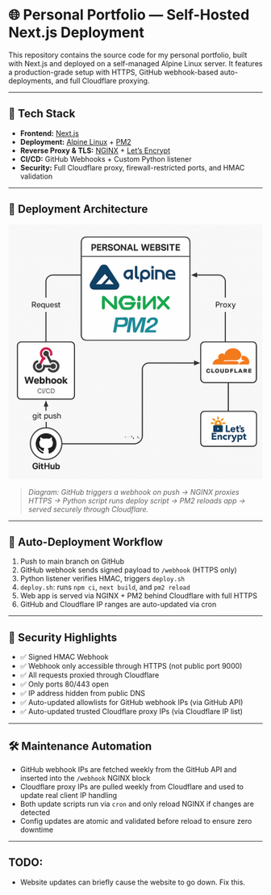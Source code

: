 # 🌐 Personal Portfolio — Self-Hosted Next.js Deployment

This repository contains the source code for my personal portfolio, built with Next.js and deployed on a self-managed Alpine Linux server. It features a production-grade setup with HTTPS, GitHub webhook-based auto-deployments, and full Cloudflare proxying.

---

## 🧩 Tech Stack

- **Frontend:** [Next.js](https://nextjs.org/)
- **Deployment:** [Alpine Linux](https://alpinelinux.org/) + [PM2](https://pm2.keymetrics.io/)
- **Reverse Proxy & TLS:** [NGINX](https://nginx.org/) + [Let’s Encrypt](https://letsencrypt.org/)
- **CI/CD:** GitHub Webhooks + Custom Python listener
- **Security:** Full Cloudflare proxy, firewall-restricted ports, and HMAC validation

---

## 🚀 Deployment Architecture

![Deployment Diagram](https://raw.githubusercontent.com/ccorbett0116/personal-site/main/docs/deployment-diagram.png)

> _Diagram: GitHub triggers a webhook on push → NGINX proxies HTTPS → Python script runs deploy script → PM2 reloads app → served securely through Cloudflare._

---

## 🔄 Auto-Deployment Workflow

1. Push to main branch on GitHub
2. GitHub webhook sends signed payload to `/webhook` (HTTPS only)
3. Python listener verifies HMAC, triggers `deploy.sh`
4. `deploy.sh`: runs `npm ci`, `next build`, and `pm2 reload`
5. Web app is served via NGINX + PM2 behind Cloudflare with full HTTPS
6. GitHub and Cloudflare IP ranges are auto-updated via cron

---

## 🔐 Security Highlights

- ✅ Signed HMAC Webhook
- ✅ Webhook only accessible through HTTPS (not public port 9000)
- ✅ All requests proxied through Cloudflare
- ✅ Only ports 80/443 open
- ✅ IP address hidden from public DNS
- ✅ Auto-updated allowlists for GitHub webhook IPs (via GitHub API)
- ✅ Auto-updated trusted Cloudflare proxy IPs (via Cloudflare IP list)

---

## 🛠 Maintenance Automation

- GitHub webhook IPs are fetched weekly from the GitHub API and inserted into the `/webhook` NGINX block
- Cloudflare proxy IPs are pulled weekly from Cloudflare and used to update real client IP handling
- Both update scripts run via `cron` and only reload NGINX if changes are detected
- Config updates are atomic and validated before reload to ensure zero downtime

---

## TODO:
- Website updates can briefly cause the website to go down. Fix this.
